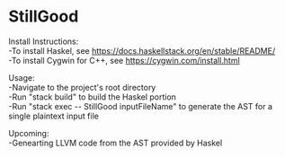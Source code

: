 # StillGood  
  
Install Instructions:  
-To install Haskel, see https://docs.haskellstack.org/en/stable/README/  
-To install Cygwin for C++, see https://cygwin.com/install.html  
  
Usage:  
-Navigate to the project's root directory  
-Run "stack build" to build the Haskel portion  
-Run "stack exec -- StillGood inputFileName" to generate the AST for a single plaintext input file  
  
Upcoming:  
-Genearting LLVM code from the AST provided by Haskel